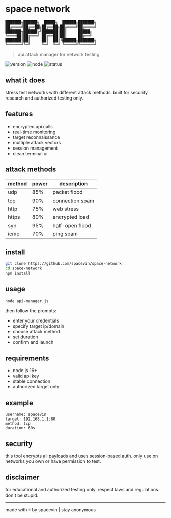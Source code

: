 # space network

```
███████╗██████╗  █████╗  ██████╗███████╗
██╔════╝██╔══██╗██╔══██╗██╔════╝██╔════╝
███████╗██████╔╝███████║██║     █████╗  
╚════██║██╔═══╝ ██╔══██║██║     ██╔══╝  
███████║██║     ██║  ██║╚██████╗███████╗
╚══════╝╚═╝     ╚═╝  ╚═╝ ╚═════╝╚══════╝
```

> api attack manager for network testing

![version](https://img.shields.io/badge/version-2.0-blue)
![node](https://img.shields.io/badge/node-16+-green)
![status](https://img.shields.io/badge/status-active-brightgreen)

## what it does

stress test networks with different attack methods. built for security research and authorized testing only.

## features

- encrypted api calls
- real-time monitoring  
- target reconnaissance
- multiple attack vectors
- session management
- clean terminal ui

## attack methods

| method | power | description |
|--------|-------|-------------|
| udp    | 85%   | packet flood |
| tcp    | 90%   | connection spam |
| http   | 75%   | web stress |
| https  | 80%   | encrypted load |
| syn    | 95%   | half-open flood |
| icmp   | 70%   | ping spam |

## install

```bash
git clone https://github.com/spacevin/space-network
cd space-network
npm install
```

## usage

```bash
node api-manager.js
```

then follow the prompts:
- enter your credentials
- specify target ip/domain
- choose attack method
- set duration
- confirm and launch

## requirements

- node.js 16+
- valid api key
- stable connection
- authorized target only

## example

```
username: spacevin
target: 192.168.1.1:80
method: tcp
duration: 60s
```

## security

this tool encrypts all payloads and uses session-based auth. only use on networks you own or have permission to test.

## disclaimer

for educational and authorized testing only. respect laws and regulations. don't be stupid.

---

made with 💀 by spacevin | stay anonymous
```

